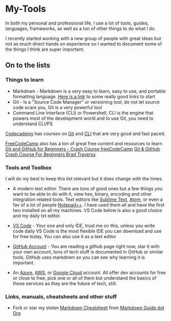 # My-Tools

In both my personal and professional life, I use a lot of tools, guides, languages, frameworks, as well as a ton of other things to do what I do.

I recently started working with a new group of people with great ideas but not as much direct hands on experience so I wanted to document some of the things I think are super important.

## On to the lists

### Things to learn

* Markdown - Markdown is a very easy to learn, easy to use, and portable formatting language. [Here is a link](https://gohugo.io/content-management/formats/#learn-markdown) to some really good links to start
* Git - Is a "Source Code Manager" or versioning tool, do not let source code scare you, Git is a very powerful tool
* Command Line Interface (CLI) or Powershell, CLI is the engine that powers most of the development world and to use Git, you need to understand CLI/PS

[Codecademy](https://www.codecademy.com/) has courses on [Git](https://www.codecademy.com/learn/learn-git) and [CLI](https://www.codecademy.com/catalog/language/bash) that are very good and fast paced.

[FreeCodeCamp](https://freecodecamp.org) also has a ton of great free content and resources to learn
[Git and GitHub for Beginners - Crash Course freeCodeCamp](https://www.youtube.com/watch?v=RGOj5yH7evk)
[Git & GitHub Crash Course For Beginners Brad Traversy](https://www.youtube.com/watch?v=SWYqp7iY_Tc)

### Tools and Toolbox

I will do my best to keep this list relevant but it does change with the times.

* A modern text editor.  There are tons of good ones but a few things you want to be able to do with it, view hex, binary, encoding and other integration related tools. Text editors like [Sublime Text](https://www.sublimetext.com/), [Atom](https://atom.io/), or even a fav of a lot of people [Notepad++](https://notepad-plus-plus.org/).  I have used them all and have the first two installed on all my machines.  VS Code below is also a good choice and my daily txt editor.

* [VS Code](https://visualstudio.microsoft.com/) - Your one and only IDE, trust me on this, unless you write code daily VS Code is the most flexible IDE you can download and use for free today. You can also use it as a text editor

* [GitHub Account](https://github.com/) - You are reading a github page right now, star it with your own account, tons of tech stuff is documented in GitHub or similar tools, GitHub uses markdown so you can see why learning it is important.

* An [Azure](https://azure.microsoft.com/en-us/), [AWS](https://aws.amazon.com/), or [Google Cloud](https://cloud.google.com/) account. All offer dev accounts for free or close to free, pick one or all of them but understand the basics of these services as they are the future of tech, still.

### Links, manuals, cheatsheets and other stuff

* Fork or star my stolen [Markdown Cheatsheet](https://github.com/leerayl/leerayl/blob/main/markdown-cheat-sheet.md) from [Markdown Guide dot Org](https://www.markdownguide.org)
